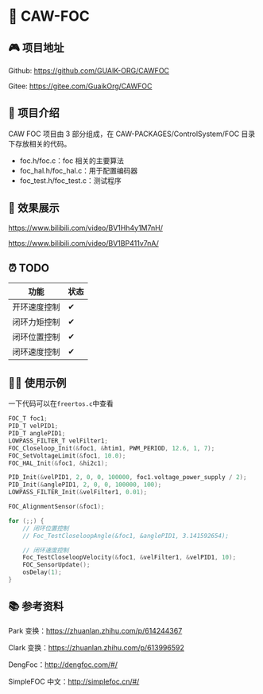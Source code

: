 # 🦉 CAW-FOC

## 🎮 项目地址

Github: https://github.com/GUAIK-ORG/CAWFOC

Gitee: https://gitee.com/GuaikOrg/CAWFOC

## 📜 项目介绍

CAW FOC 项目由 3 部分组成，在 CAW-PACKAGES/ControlSystem/FOC 目录下存放相关的代码。

- foc.h/foc.c：foc 相关的主要算法
- foc_hal.h/foc_hal.c：用于配置编码器
- foc_test.h/foc_test.c：测试程序

## 🎥 效果展示

https://www.bilibili.com/video/BV1Hh4y1M7nH/

https://www.bilibili.com/video/BV1BP411v7nA/

## ⏰ TODO

| 功能         | 状态 |
| ------------ | ---- |
| 开环速度控制 | ✔    |
| 闭环力矩控制 | ✔    |
| 闭环位置控制 | ✔    |
| 闭环速度控制 | ✔    |

## 👨‍💻 使用示例

一下代码可以在`freertos.c`中查看

```c
FOC_T foc1;
PID_T velPID1;
PID_T anglePID1;
LOWPASS_FILTER_T velFilter1;
FOC_Closeloop_Init(&foc1, &htim1, PWM_PERIOD, 12.6, 1, 7);
FOC_SetVoltageLimit(&foc1, 10.0);
FOC_HAL_Init(&foc1, &hi2c1);

PID_Init(&velPID1, 2, 0, 0, 100000, foc1.voltage_power_supply / 2);
PID_Init(&anglePID1, 2, 0, 0, 100000, 100);
LOWPASS_FILTER_Init(&velFilter1, 0.01);

FOC_AlignmentSensor(&foc1);

for (;;) {
    // 闭环位置控制
    // Foc_TestCloseloopAngle(&foc1, &anglePID1, 3.141592654);

    // 闭环速度控制
    Foc_TestCloseloopVelocity(&foc1, &velFilter1, &velPID1, 10);
    FOC_SensorUpdate();
    osDelay(1);
}
```

## 📚 参考资料

Park 变换：https://zhuanlan.zhihu.com/p/614244367

Clark 变换：https://zhuanlan.zhihu.com/p/613996592

DengFoc：http://dengfoc.com/#/

SimpleFOC 中文：http://simplefoc.cn/#/
